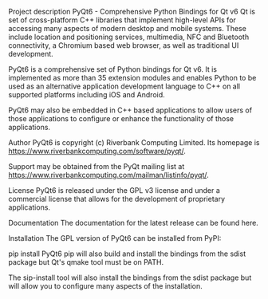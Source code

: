 Project description
PyQt6 - Comprehensive Python Bindings for Qt v6
Qt is set of cross-platform C++ libraries that implement high-level APIs for accessing many aspects of modern desktop and mobile systems. These include location and positioning services, multimedia, NFC and Bluetooth connectivity, a Chromium based web browser, as well as traditional UI development.

PyQt6 is a comprehensive set of Python bindings for Qt v6. It is implemented as more than 35 extension modules and enables Python to be used as an alternative application development language to C++ on all supported platforms including iOS and Android.

PyQt6 may also be embedded in C++ based applications to allow users of those applications to configure or enhance the functionality of those applications.

Author
PyQt6 is copyright (c) Riverbank Computing Limited. Its homepage is https://www.riverbankcomputing.com/software/pyqt/.

Support may be obtained from the PyQt mailing list at https://www.riverbankcomputing.com/mailman/listinfo/pyqt/.

License
PyQt6 is released under the GPL v3 license and under a commercial license that allows for the development of proprietary applications.

Documentation
The documentation for the latest release can be found here.

Installation
The GPL version of PyQt6 can be installed from PyPI:

pip install PyQt6
pip will also build and install the bindings from the sdist package but Qt's qmake tool must be on PATH.

The sip-install tool will also install the bindings from the sdist package but will allow you to configure many aspects of the installation.
